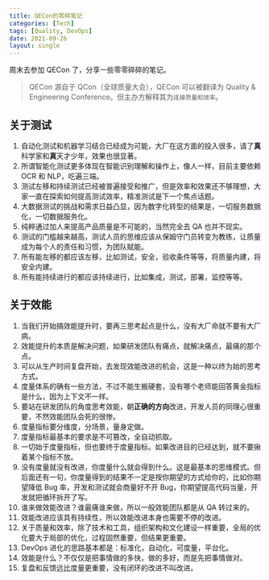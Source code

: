 ```yaml
---
title: QECon的零碎笔记
categories: [Tech]
tags: [Quality, DevOps]
date: 2021-09-26
layout: single
---
```


周末去参加 QECon 了，分享一些零零碎碎的笔记。

> QECon 源自于 QCon（全球质量大会），QECon 可以被翻译为 Quality & Engineering Conference。但主办方解释其为`连接质量和效率`。

## 关于测试

1. 自动化测试和机器学习结合已经成为可能，大厂在这方面的投入很多，请了**真**科学家和**真**天才少年，效果也很显著。
2. 所谓智能化测试更多体现在智能识别理解和操作上，像人一样，目前主要依赖 OCR 和 NLP，吃遍三端。
3. 测试左移和持续测试已经被普遍接受和推广，但是效率和效果还不够理想，大家一直在探索如何提高测试效率，精准测试是下一个焦点话题。
4. 大数据测试的挑战和需求日益凸显，因为数字化转型的结果是，一切服务数据化，一切数据服务化。
5. 纯粹通过加人来提高产品质量是不可能的，当然完全去 QA 也并不现实。
6. 测试的门槛越来越高，测试人员的思维应该从保姆守门员转变为教练，让质量成为每个人的责任和习惯，为团队赋能。
7. 所有能左移的都应该左移，比如测试，安全，验收条件等等，将质量内建，将安全内建。
8. 所有能持续进行的都应该持续进行，比如集成，测试，部署，监控等等。

## 关于效能

1. 当我们开始搞效能提升时，要再三思考起点是什么，没有大厂命就不要有大厂病。
2. 效能提升的本质是解决问题，如果研发团队有痛点，就解决痛点，最痛的那个点。
3. 可以从生产时间复盘开始，去发现效能改进的机会，这是一种以终为始的思考方式。
4. 度量体系的确有一些方法，不过不能生搬硬套，没有哪个老师能回答黄金指标是什么，因为上下文不一样。
5. 要站在研发团队的角度思考效能，朝**正确的方向**改进，开发人员的同理心很重要，不然效能团队会死的很惨。
6. 度量指标要分维度，分场景，量身定做。
7. 度量指标最基本的要求是不可篡改，全自动抓取。
8. 一切始于度量指标，但也要终于度量指标。如果改进目的已经达到，就不要揪着某个指标不放。
9. 没有度量就没有改进，你度量什么就会得到什么。这是最基本的思维模式。但后面还有一句，你度量得到的结果不一定是按你期望的方式给你的，比如你期望降低 Bug 率，开发和测试就会商量好不开 Bug，你期望提高代码当量，开发就把循环拆开了写。
10. 谁来做效能改进？谁最痛谁来做，所以一般效能团队都是从 QA 转过来的。
11. 效能改进应该具有持续性，所以效能改进本身也需要不停的改进。
12. 关于质量和效率，除了技术和工具，组织架构和文化建设一样重要，全局的优化要大于局部的优化，过程固然重要，但结果更重要。
13. DevOps 进化的思路基本都是：标准化，自动化，可度量，平台化。
14. 效能是什么？不仅仅是把事情做的多快，做的多好，而是先把事情做对。
15. 复盘和反馈远比度量更重要，没有闭环的改进不叫改进。

